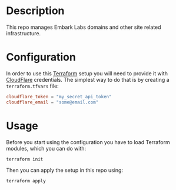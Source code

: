 # Description

This repo manages Embark Labs domains and other site related infrastructure.

# Configuration

In order to use this [Terraform]() setup you will need to provide it with [CloudFlare]() credentials. The simplest way to do that is by creating a `terraform.tfvars` file:
```conf
cloudflare_token = "my_secret_api_token"
cloudflare_email = "some@email.com"
```

# Usage

Before you start using the configuration you have to load Terraform modules, which you can do with:
```
terraform init
```
Then you can apply the setup in this repo using:
```
terraform apply
```
